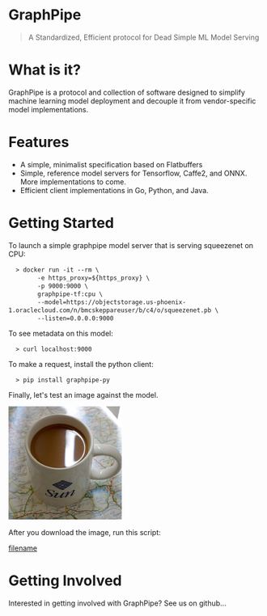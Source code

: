 # GraphPipe

> A Standardized, Efficient protocol for Dead Simple ML Model Serving

# What is it?
GraphPipe is a protocol and collection of software designed to
simplify machine learning model deployment and decouple it from
vendor-specific model implementations.

# Features
* A simple, minimalist specification based on Flatbuffers
* Simple, reference model servers for Tensorflow, Caffe2, and ONNX.  More
  implementations to come.
* Efficient client implementations in Go, Python, and Java.

# Getting Started
To launch a simple graphpipe model server that is serving squeezenet on CPU:

```
  > docker run -it --rm \
        -e https_proxy=${https_proxy} \
        -p 9000:9000 \
        graphpipe-tf:cpu \
        --model=https://objectstorage.us-phoenix-1.oraclecloud.com/n/bmcskeppareuser/b/c4/o/squeezenet.pb \
        --listen=0.0.0.0:9000
```

To see metadata on this model:

```
  > curl localhost:9000
```

To make a request, install the python client:
```
  > pip install graphpipe-py
```

Finally, let's test an image against the model.

![image](_media/mug.png)

After you download the image, run this script:

[filename](_examples/_squeezenet_req.py ':include :type=code')

# Getting Involved
Interested in getting involved with GraphPipe?  See us on github...
